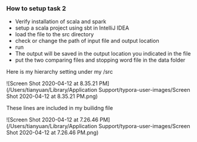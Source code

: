 ### How to setup task 2

- Verify installation of scala and spark
- setup a scala project using sbt in IntelliJ IDEA
- load the file to the src directory 
- check or change the path of input file and output location
- run
- The output will be saved in the output location you indicated in the file
- put the two comparing files and stopping word file in the data folder

Here is my hierarchy setting under my /src

![Screen Shot 2020-04-12 at 8.35.21 PM](/Users/tianyuan/Library/Application Support/typora-user-images/Screen Shot 2020-04-12 at 8.35.21 PM.png)



These lines are included in my builidng file

![Screen Shot 2020-04-12 at 7.26.46 PM](/Users/tianyuan/Library/Application Support/typora-user-images/Screen Shot 2020-04-12 at 7.26.46 PM.png)